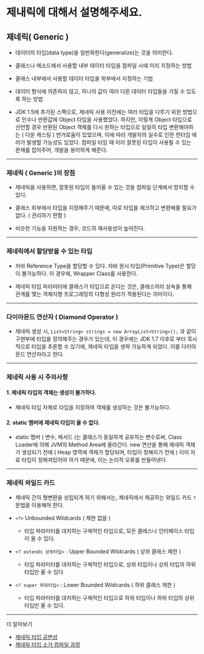 # 제내릭에 대해서 설명해주세요.

## 제네릭( Generic )

- 데이터의 타입(data type)을 일반화한다(generalize)는 것을 의미한다.

- 클래스나 메소드에서 사용할 내부 데이터 타입을 컴파일 시에 미리 지정하는 방법

- 클래스 내부에서 사용할 데이터 타입을 외부에서 지정하는 기법

- 데이터 형식에 의존하지 않고, 하나의 값이 여러 다른 데이터 타입들을 가질 수 있도록 하는 방법

- JDK 1.5에 추가된 스펙으로,
  제네릭 사용 이전에는 여러 타입을 다루기 위한 방법으로
  인수나 반환값에 Object 타입을 사용했었다.
  하지만, 이렇게 Object 타입으로 선언할 경우 반환된 Object 객체를 다시 원하는 타입으로 일일히 타입 변환해야하는 ( 다운 캐스팅 ) 번거로움이 있었으며,
  이에 따라 개발자의 실수로 인한 런타임 에러가 발생할 가능성도 있었다.
  컴파일 타임 때 미리 잘못된 타입이 사용될 수 있는 문제를 잡아주어, 개발을 용이하게 해준다.

---

### 제네릭 ( Generic )의 장점

- 제네릭을 사용하면, 잘못된 타입이 들어올 수 있는 것을 컴파일 단계에서 방지할 수 있다.

- 클래스 외부에서 타입을 지정해주기 때문에, 따로 타입을 체크하고 변환해줄 필요가 없다.
  ( 관리하기 편함 )

- 비슷한 기능을 지원하는 경우, 코드의 재사용성이 높아진다.

---
### 제네릭에서 할당받을 수 있는 타입
- 자바 Reference Type을 할당할 수 있다.
자바 원시 타입(Primitive Type)은 할당이 불가능하다.
이 경우에, Wrapper Class를 사용한다.

- 제네릭 타입 파라미터에 클래스가 타입으로 온다는 것은,
클래스끼리 상속을 통해 관계를 맺는 객체지향 프로그래밍의 다형성 원리가 적용된다는 의미이다.

---
### 다이아몬드 연산자 ( Diamond Operator )
- 제네릭 생성 시, 
`List<String> strings = new ArrayList<String>();` 과 같이
구현부에 타입을 정의해주는 경우가 있는데, 이 경우에는 JDK 1.7 이후로 부터 
묵시적으로 타입을 추론할 수 있기에, 제네릭 타입을 생략 가능하게 되었다.
이를 다이아몬드 연산자라고 한다.

---
### 제네릭 사용 시 주의사항

#### 1. 제네릭 타입의 객체는 생성이 불가하다.
- 제네릭 타입 자체로 타입을 지정하여 객체를 생성하는 것은 불가능하다.

#### 2. static 멤버에 제네릭 타입이 올 수 없다.
- static 멤버 ( 변수, 메서드 )는 클래스가 동일하게 공유하는 변수로써,
Class Loader에 의해 JVM의 Method Area에 올라간다.
new 연산을 통해 제네릭 객체가 생성되기 전에 ( Heap 영역에 객체가 할당되며, 타입이 정해지기 전에 ) 이미 자료 타입이 정해져있어야 하기 때문에,
이는 논리적 오류를 만들어낸다.

---
### 제네릭 와일드 카드
- 제네릭 간의 형변환을 성립되게 하기 위해서는, 제네릭에서 제공하는 와일드 카드 `?` 문법을 이용해야 한다.

- `<?>` Unbounded Wildcards ( 제한 없음 )
    - 타입 파라미터를 대치하는 구체적인 타입으로, 모든 클래스나 인터페이스 타입이 올 수 있다.

- `<? extends 상위타입>` : Upper Bounded Wildcards ( 상위 클래스 제한 )
  - 타입 파라미터를 대치하는 구체적인 타입으로, 상위 타입이나 상위 타입의 하위 타입만 올 수 있다.

- `<? super 하위타입>` : Lower Bounded Wildcards ( 하위 클래스 제한 )
  - 타입 파라미터를 대치하는 구체적인 타입으로 하위 타입이나 하위 타입의 상위 타입만 올 수 있다.

---
더 알아보기
- [제네릭 타입 공변성](https://inpa.tistory.com/entry/JAVA-%E2%98%95-%EC%A0%9C%EB%84%A4%EB%A6%AD-%EC%99%80%EC%9D%BC%EB%93%9C-%EC%B9%B4%EB%93%9C-extends-super-T-%EC%99%84%EB%B2%BD-%EC%9D%B4%ED%95%B4)
- [제네릭 타입 소거 컴파일 과정](https://inpa.tistory.com/entry/JAVA-%E2%98%95-%EC%A0%9C%EB%84%A4%EB%A6%AD-%ED%83%80%EC%9E%85-%EC%86%8C%EA%B1%B0-%EC%BB%B4%ED%8C%8C%EC%9D%BC-%EA%B3%BC%EC%A0%95-%EC%95%8C%EC%95%84%EB%B3%B4%EA%B8%B0)